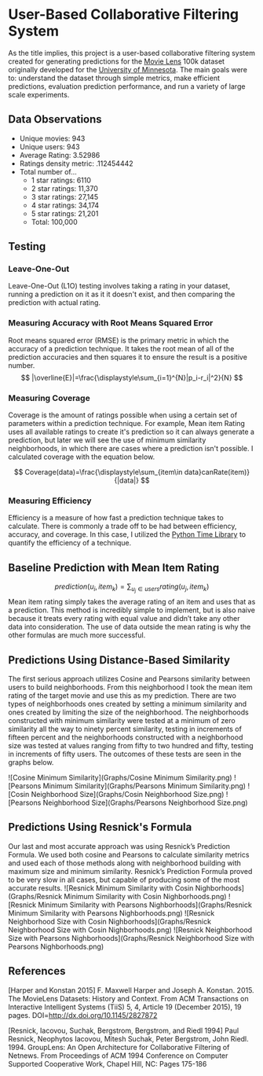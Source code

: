 <script type="text/x-mathjax-config">
  MathJax.Hub.Config({tex2jax: {inlineMath: [['$','$'], ['\\(','\\)']]}});
</script>
<script type="text/javascript" async
  src="https://example.com/MathJax.js?config=TeX-AMS_CHTML">
</script>
# User-Based Collaborative Filtering System
As the title implies, this project is a user-based collaborative filtering system created for generating predictions for the [Movie Lens](https://grouplens.org/datasets/movielens/100k/) 100k dataset originally developed for the [University of Minnesota](https://grouplens.org/datasets/movielens/100k/). The main goals were to: understand the dataset through simple metrics, make efficient predictions, evaluation prediction performance, and run a variety of large scale experiments. 

## Data Observations
- Unique movies: 943
- Unique users: 943
- Average Rating: 3.52986
- Ratings density metric: .112454442
- Total number of...
	- 1 star ratings: 6110
	- 2 star ratings: 11,370
	- 3 star ratings: 27,145
	- 4 star ratings: 34,174
	- 5 star ratings: 21,201
	- Total: 100,000

## Testing

### Leave-One-Out
Leave-One-Out (L1O) testing involves taking a rating in your dataset, running a prediction on it as it it doesn't exist, and then comparing the prediction with actual rating. 

### Measuring Accuracy with Root Means Squared Error
Root means squared error (RMSE) is the primary metric in which the accuracy of a prediction technique. It takes the root mean of all of the prediction accuracies and then squares it to ensure the result is a positive number.
$$ |\overline{E}|=\frac{\displaystyle\sum_{i=1}^{N}|p_i-r_i|^2}{N} $$ 

### Measuring Coverage
Coverage is the amount of ratings possible when using a certain set of parameters within a prediction technique. For example, Mean item Rating uses all available ratings to create it's prediction so it can always generate a prediction, but later we will see the use of minimum similarity neighborhoods, in which there are cases where a prediction isn't possible. I calculated coverage with the equation below. 

$$ Coverage(data)=\frac{\displaystyle\sum_{item\in data}canRate(item)}{|data|} $$

### Measuring Efficiency
Efficiency is a measure of how fast a prediction technique takes to calculate. There is commonly a trade off to be had between efficiency, accuracy, and coverage. In this case, I utilized the [Python Time Library](https://docs.python.org/2/library/time.html) to quantify the efficiency of a technique.


## Baseline Prediction with Mean Item Rating
$$ prediction(u_i, item_k) = \displaystyle\sum_{u_j\in users} rating(u_j, item_k)$$
Mean item rating simply takes the average rating of an item and uses that as a prediction. This method is incredibly simple to implement, but is also naive because it treats every rating with equal value and didn’t take any other data into consideration. The use of data outside the mean rating is why the other formulas are much more successful.

## Predictions Using Distance-Based Similarity 

The first serious approach utilizes Cosine and Pearsons similarity between users to build neighborhoods. From this neighborhood I took the mean item rating of the target movie and use this as my prediction. There are two types of neighborhoods ones created by setting a minimum similarity and ones created by limiting the size of the neighborhood. The neighborhoods constructed with minimum similarity were tested at a minimum of zero similarity all the way to ninety percent similarity, testing in increments of fifteen percent and the neighborhoods constructed with a neighborhood size was tested at values ranging from fifty to two hundred and fifty, testing in increments of fifty users. The outcomes of these tests are seen in the graphs below. 

![Cosine Minimum Similarity](Graphs/Cosine Minimum Similarity.png)
![Pearsons Minimum Similarity](Graphs/Pearsons Minimum Similarity.png)
![Cosin Neighborhood Size](Graphs/Cosin Neighborhood Size.png)
![Pearsons Neighborhood Size](Graphs/Pearsons Neighborhood Size.png)


## Predictions Using Resnick's Formula

Our last and most accurate approach was using Resnick’s Prediction Formula. We used both cosine and Pearsons to calculate similarity metrics and used each of those methods along with neighborhood building with maximum size and minimum similarity. Resnick’s Prediction Formula proved to be very slow in all cases, but capable of producing some of the most accurate results. 
![Resnick Minimum Similarity with Cosin Nighborhoods](Graphs/Resnick Minimum Similarity with Cosin Nighborhoods.png)
![Resnick Minimum Similarity with Pearsons Nighborhoods](Graphs/Resnick Minimum Similarity with Pearsons Nighborhoods.png)
![Resnick Neighborhood Size with Cosin Nighborhoods](Graphs/Resnick Neighborhood Size with Cosin Nighborhoods.png)
![Resnick Neighborhood Size with Pearsons Nighborhoods](Graphs/Resnick Neighborhood Size with Pearsons Nighborhoods.png)

## References[Harper and Konstan 2015] F. Maxwell Harper and Joseph A. Konstan. 2015. The MovieLens Datasets: History and Context. From ACM Transactions on Interactive Intelligent Systems (TiiS) 5, 4, Article 19 (December 2015), 19 pages. DOI=http://dx.doi.org/10.1145/2827872[Resnick, Iacovou, Suchak, Bergstrom, Bergstrom, and Riedl 1994] Paul Resnick, Neophytos Iacovou, Mitesh Suchak, Peter Bergstrom, John Riedl. 1994. GroupLens: An Open Architecture for Collaborative Filtering of Netnews. From Proceedings of ACM 1994 Conference on Computer Supported Cooperative Work, Chapel Hill, NC: Pages 175-186